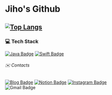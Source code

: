 # **Jiho's Github**
[![Top Langs](https://github-readme-stats.vercel.app/api/top-langs/?username=jihoooo97&layout=compact)](https://github.com/jihoooo97)
---


### 💻 Tech Stack 
[![Java Badge](https://img.shields.io/badge/-java-white?style=flat&labelColor=007396&logo=java&logoColor=white)](https://github.com/jihoooo97/Algorithm)
[![Swift Badge](https://img.shields.io/badge/-Swift-white?style=flat&labelColor=F05138&logo=Swift&logoColor=white)](https://github.com/jihoooo97/Swift)  


######  ✉️ Contacts
[![Blog Badge](https://img.shields.io/badge/-Blog-white?style=flat&logo=naver)](https://blog.naver.com/yjh7827)
[![Notion Badge](https://img.shields.io/badge/-Notion-white?style=flat&logo=Notion&logoColor=black)]([(https://adventurous-fig-a8f.notion.site/Notion-040b768b9d384131ad4ff87e3b9609a0)])
[![Instagram Badge](https://img.shields.io/badge/-Instagram-white?style=flat&logo=instagram)](https://www.instagram.com/jiho__129/)  
![Gmail Badge](https://img.shields.io/badge/-yjh20927@gmail.com-white?style=flat&logo=Gmail)
